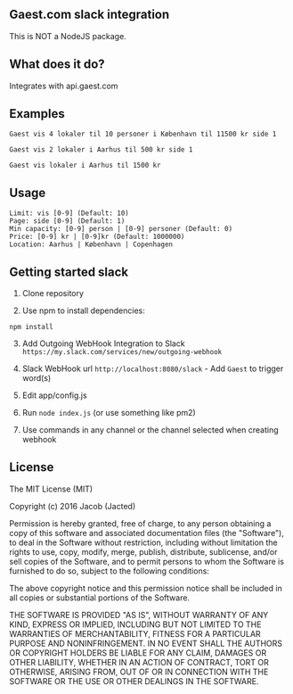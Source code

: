 ## Gaest.com slack integration

This is NOT a NodeJS package.

## What does it do?

Integrates with api.gaest.com 

## Examples

`Gaest vis 4 lokaler til 10 personer i København til 11500 kr side 1`

`Gaest vis 2 lokaler i Aarhus til 500 kr side 1`

`Gaest vis lokaler i Aarhus til 1500 kr`

## Usage

```
Limit: vis [0-9] (Default: 10)
Page: side [0-9] (Default: 1)
Min capacity: [0-9] person | [0-9] personer (Default: 0)
Price: [0-9] kr | [0-9]kr (Default: 1000000)
Location: Aarhus | København | Copenhagen
```

## Getting started slack

1. Clone repository

2. Use npm to install dependencies:

  ```
  npm install
  ```

3. Add Outgoing WebHook Integration to Slack ```https://my.slack.com/services/new/outgoing-webhook```

4. Slack WebHook url `http://localhost:8080/slack` - Add `Gaest` to trigger word(s)

5. Edit app/config.js

6. Run ```node index.js``` (or use something like pm2)

7. Use commands in any channel or the channel selected when creating webhook


## License
The MIT License (MIT)

Copyright (c) 2016 Jacob (Jacted)

Permission is hereby granted, free of charge, to any person obtaining a copy of this software and associated documentation files (the "Software"), to deal in the Software without restriction, including without limitation the rights to use, copy, modify, merge, publish, distribute, sublicense, and/or sell copies of the Software, and to permit persons to whom the Software is furnished to do so, subject to the following conditions:

The above copyright notice and this permission notice shall be included in all copies or substantial portions of the Software.

THE SOFTWARE IS PROVIDED "AS IS", WITHOUT WARRANTY OF ANY KIND, EXPRESS OR IMPLIED, INCLUDING BUT NOT LIMITED TO THE WARRANTIES OF MERCHANTABILITY, FITNESS FOR A PARTICULAR PURPOSE AND NONINFRINGEMENT. IN NO EVENT SHALL THE AUTHORS OR COPYRIGHT HOLDERS BE LIABLE FOR ANY CLAIM, DAMAGES OR OTHER LIABILITY, WHETHER IN AN ACTION OF CONTRACT, TORT OR OTHERWISE, ARISING FROM, OUT OF OR IN CONNECTION WITH THE SOFTWARE OR THE USE OR OTHER DEALINGS IN THE SOFTWARE.